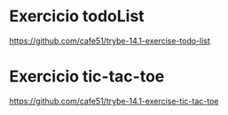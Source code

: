 # Exercicio todoList
https://github.com/cafe51/trybe-14.1-exercise-todo-list

# Exercicio tic-tac-toe

https://github.com/cafe51/trybe-14.1-exercise-tic-tac-toe

